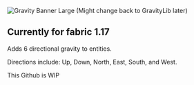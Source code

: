![Gravity Banner Large](https://user-images.githubusercontent.com/56317194/121419778-f2432800-c931-11eb-9167-afed407838f4.png) (Might change back to GravityLib later)

## Currently for fabric 1.17

Adds 6 directional gravity to entities.

Directions include: Up, Down, North, East, South, and West.

This Github is WIP
